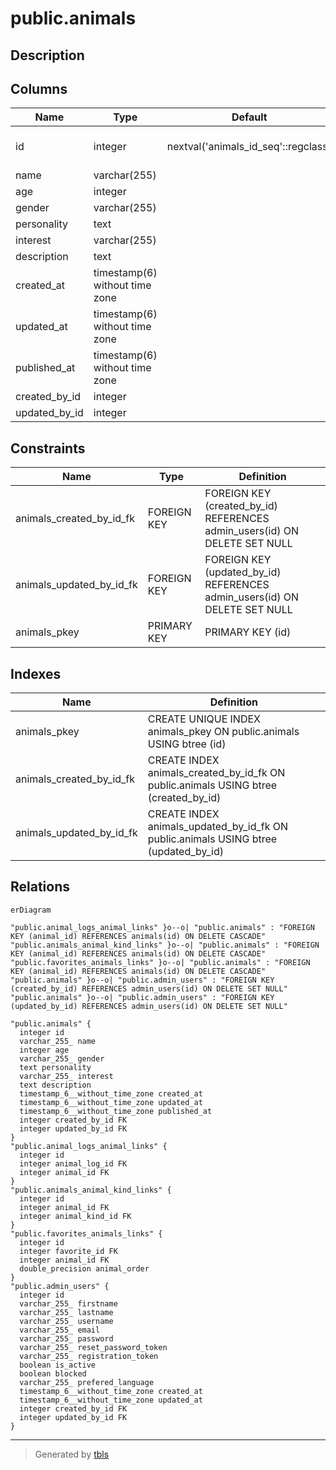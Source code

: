 # public.animals

## Description

## Columns

| Name          | Type                           | Default                             | Nullable | Children                                                                                                                                                                                                          | Parents                                     | Comment |
| ------------- | ------------------------------ | ----------------------------------- | -------- | ----------------------------------------------------------------------------------------------------------------------------------------------------------------------------------------------------------------- | ------------------------------------------- | ------- |
| id            | integer                        | nextval('animals_id_seq'::regclass) | false    | [public.animal_logs_animal_links](public.animal_logs_animal_links.md) [public.animals_animal_kind_links](public.animals_animal_kind_links.md) [public.favorites_animals_links](public.favorites_animals_links.md) |                                             |         |
| name          | varchar(255)                   |                                     | true     |                                                                                                                                                                                                                   |                                             |         |
| age           | integer                        |                                     | true     |                                                                                                                                                                                                                   |                                             |         |
| gender        | varchar(255)                   |                                     | true     |                                                                                                                                                                                                                   |                                             |         |
| personality   | text                           |                                     | true     |                                                                                                                                                                                                                   |                                             |         |
| interest      | varchar(255)                   |                                     | true     |                                                                                                                                                                                                                   |                                             |         |
| description   | text                           |                                     | true     |                                                                                                                                                                                                                   |                                             |         |
| created_at    | timestamp(6) without time zone |                                     | true     |                                                                                                                                                                                                                   |                                             |         |
| updated_at    | timestamp(6) without time zone |                                     | true     |                                                                                                                                                                                                                   |                                             |         |
| published_at  | timestamp(6) without time zone |                                     | true     |                                                                                                                                                                                                                   |                                             |         |
| created_by_id | integer                        |                                     | true     |                                                                                                                                                                                                                   | [public.admin_users](public.admin_users.md) |         |
| updated_by_id | integer                        |                                     | true     |                                                                                                                                                                                                                   | [public.admin_users](public.admin_users.md) |         |

## Constraints

| Name                     | Type        | Definition                                                                |
| ------------------------ | ----------- | ------------------------------------------------------------------------- |
| animals_created_by_id_fk | FOREIGN KEY | FOREIGN KEY (created_by_id) REFERENCES admin_users(id) ON DELETE SET NULL |
| animals_updated_by_id_fk | FOREIGN KEY | FOREIGN KEY (updated_by_id) REFERENCES admin_users(id) ON DELETE SET NULL |
| animals_pkey             | PRIMARY KEY | PRIMARY KEY (id)                                                          |

## Indexes

| Name                     | Definition                                                                          |
| ------------------------ | ----------------------------------------------------------------------------------- |
| animals_pkey             | CREATE UNIQUE INDEX animals_pkey ON public.animals USING btree (id)                 |
| animals_created_by_id_fk | CREATE INDEX animals_created_by_id_fk ON public.animals USING btree (created_by_id) |
| animals_updated_by_id_fk | CREATE INDEX animals_updated_by_id_fk ON public.animals USING btree (updated_by_id) |

## Relations

```mermaid
erDiagram

"public.animal_logs_animal_links" }o--o| "public.animals" : "FOREIGN KEY (animal_id) REFERENCES animals(id) ON DELETE CASCADE"
"public.animals_animal_kind_links" }o--o| "public.animals" : "FOREIGN KEY (animal_id) REFERENCES animals(id) ON DELETE CASCADE"
"public.favorites_animals_links" }o--o| "public.animals" : "FOREIGN KEY (animal_id) REFERENCES animals(id) ON DELETE CASCADE"
"public.animals" }o--o| "public.admin_users" : "FOREIGN KEY (created_by_id) REFERENCES admin_users(id) ON DELETE SET NULL"
"public.animals" }o--o| "public.admin_users" : "FOREIGN KEY (updated_by_id) REFERENCES admin_users(id) ON DELETE SET NULL"

"public.animals" {
  integer id
  varchar_255_ name
  integer age
  varchar_255_ gender
  text personality
  varchar_255_ interest
  text description
  timestamp_6__without_time_zone created_at
  timestamp_6__without_time_zone updated_at
  timestamp_6__without_time_zone published_at
  integer created_by_id FK
  integer updated_by_id FK
}
"public.animal_logs_animal_links" {
  integer id
  integer animal_log_id FK
  integer animal_id FK
}
"public.animals_animal_kind_links" {
  integer id
  integer animal_id FK
  integer animal_kind_id FK
}
"public.favorites_animals_links" {
  integer id
  integer favorite_id FK
  integer animal_id FK
  double_precision animal_order
}
"public.admin_users" {
  integer id
  varchar_255_ firstname
  varchar_255_ lastname
  varchar_255_ username
  varchar_255_ email
  varchar_255_ password
  varchar_255_ reset_password_token
  varchar_255_ registration_token
  boolean is_active
  boolean blocked
  varchar_255_ prefered_language
  timestamp_6__without_time_zone created_at
  timestamp_6__without_time_zone updated_at
  integer created_by_id FK
  integer updated_by_id FK
}
```

---

> Generated by [tbls](https://github.com/k1LoW/tbls)
